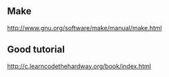 ## Make
http://www.gnu.org/software/make/manual/make.html

## Good tutorial
http://c.learncodethehardway.org/book/index.html